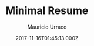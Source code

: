 ---
title: Minimal Resume
github: https://github.com/murraco/jekyll-theme-minimal-resume
demo: https://jekyll-theme-minimal-resume.netlify.app/
author: Mauricio Urraco
ssg:
  - Jekyll
cms:
  - No Cms
date: 2017-11-16T01:45:13.000Z
description: >-
  Simple Jekyll theme for a minimal resume website:
  https://jekyll-theme-minimal-resume.netlify.app/
stale: false
---